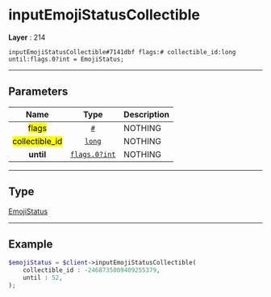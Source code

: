 # inputEmojiStatusCollectible

**Layer** : 214

```tl
inputEmojiStatusCollectible#7141dbf flags:# collectible_id:long until:flags.0?int = EmojiStatus;
```

---

## Parameters

| Name | Type | Description |
| :---: | :---: | :--- |
| <mark>flags</mark> | [`#`](type/#) | NOTHING |
| <mark>collectible_id</mark> | [`long`](type/long) | NOTHING |
| **until** | [`flags.0?int`](type/int) | NOTHING |

---

## Type

[EmojiStatus](type/EmojiStatus)

---

## Example

```php
$emojiStatus = $client->inputEmojiStatusCollectible(
	collectible_id : -2468735009409255379,
	until : 52,
);
```